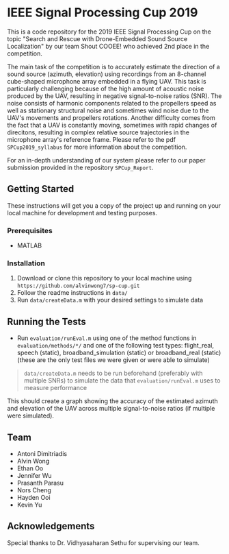 # IEEE Signal Processing Cup 2019

This is a code repository for the 2019 IEEE Signal Processing Cup on the topic "Search and Rescue with Drone-Embedded Sound Source Localization" by our team Shout COOEE! who achieved 2nd place in the competition.

The main task of the competition is to accurately estimate the direction of a sound source (azimuth, elevation) using recordings from an 8-channel cube-shaped microphone array embedded in a flying UAV. This task is particularly challenging because of the high amount of acoustic noise produced by the UAV, resulting in negative signal-to-noise ratios (SNR). The noise consists of harmonic components related to the propellers speed as well as stationary structural noise and sometimes wind noise due to the UAV's movements and propellers rotations. Another difficulty comes from the fact that a UAV is constantly moving, sometimes with rapid changes of direcitons, resulting in complex relative source trajectories in the microphone array's reference frame. Please refer to the pdf `SPCup2019_syllabus` for more information about the competition.

For an in-depth understanding of our system please refer to our paper submission provided in the repository `SPCup_Report`.

## Getting Started

These instructions will get you a copy of the project up and running on your local machine for development and testing purposes.

### Prerequisites

* MATLAB
 
### Installation
1. Download or clone this repository to your local machine using `https://github.com/alvinwong7/sp-cup.git`
2. Follow the readme instructions in `data/`
3. Run `data/createData.m` with your desired settings to simulate data

## Running the Tests

* Run `evaluation/runEval.m` using one of the method functions in `evaluation/methods/*/` and one of the following test types: flight_real, speech (static), broadband_simulation (static) or broadband_real (static) (these are the only test files we were given or were able to simulate)
> `data/createData.m` needs to be run beforehand (preferably with multiple SNRs) to simulate the data that `evaluation/runEval.m` uses to measure performance

This should create a graph showing the accuracy of the estimated azimuth and elevation of the UAV across multiple signal-to-noise ratios (if multiple were simulated).

## Team
 * Antoni Dimitriadis
 * Alvin Wong
 * Ethan Oo
 * Jennifer Wu
 * Prasanth Parasu
 * Nors Cheng
 * Hayden Ooi
 * Kevin Yu
 
## Acknowledgements
Special thanks to Dr. Vidhyasaharan Sethu for supervising our team.
